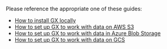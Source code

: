 Please reference the appropriate one of these guides:
- [How to install GX locally](docs/guides/setup/installation/local.md)
- [How to set up GX to work with data on AWS S3](docs/guides/setup/optional_dependencies/cloud/how_to_set_up_gx_to_work_with_data_on_aws_s3.md)
- [How to set up GX to work with data in Azure Blob Storage](docs/guides/setup/optional_dependencies/cloud/how_to_set_up_gx_to_work_with_data_in_abs.md)
- [How to set up GX to work with data on GCS](docs/guides/setup/optional_dependencies/cloud/how_to_set_up_gx_to_work_with_data_on_gcs.md)